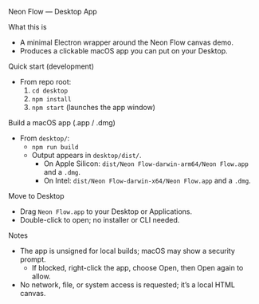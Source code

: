 Neon Flow — Desktop App

What this is
- A minimal Electron wrapper around the Neon Flow canvas demo.
- Produces a clickable macOS app you can put on your Desktop.

Quick start (development)
- From repo root:
  1) `cd desktop`
  2) `npm install`
  3) `npm start` (launches the app window)

Build a macOS app (.app / .dmg)
- From `desktop/`:
  - `npm run build`
  - Output appears in `desktop/dist/`.
    - On Apple Silicon: `dist/Neon Flow-darwin-arm64/Neon Flow.app` and a `.dmg`.
    - On Intel: `dist/Neon Flow-darwin-x64/Neon Flow.app` and a `.dmg`.

Move to Desktop
- Drag `Neon Flow.app` to your Desktop or Applications.
- Double-click to open; no installer or CLI needed.

Notes
- The app is unsigned for local builds; macOS may show a security prompt.
  - If blocked, right-click the app, choose Open, then Open again to allow.
- No network, file, or system access is requested; it’s a local HTML canvas.


